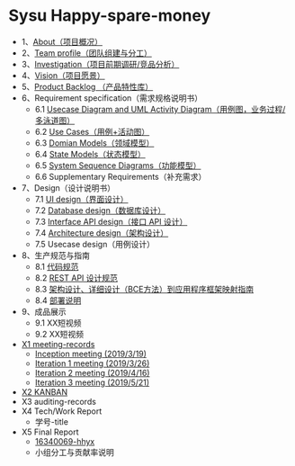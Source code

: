 # Sysu Happy-spare-money

- 1、[About（项目概况）](https://hhhghh.github.io/Dashboard/01-About)
- 2、[Team profile（团队组建与分工）](https://hhhghh.github.io/Dashboard/02-Team-profile)
- 3、[Investigation（项目前期调研/竞品分析）](https://hhhghh.github.io/Dashboard/03-Investigation)
- 4、[Vision（项目愿景）](https://hhhghh.github.io/Dashboard/04-Vision)
- 5、[Product Backlog （产品特性库）](https://hhhghh.github.io/Dashboard/05-Product-Backlog)
- 6、Requirement specification（需求规格说明书）
  - 6.1 [Usecase Diagram and UML Activity Diagram（用例图，业务过程/多泳道图）](https://hhhghh.github.io/Dashboard/06-01-usecase-diagram)
  - 6.2 [Use Cases（用例+活动图）](https://hhhghh.github.io/Dashboard/06-02-use-cases)
  - 6.3 [Domian Models（领域模型）](https://hhhghh.github.io/Dashboard/06-03-domian_model)
  - 6.4 [State Models（状态模型）](https://hhhghh.github.io/Dashboard/06-04-state_model)
  - 6.5 [System Sequence Diagrams（功能模型）](https://hhhghh.github.io/Dashboard/06-05-system-sequence-diagrams)
  - 6.6 Supplementary Requirements（补充需求）
- 7、Design（设计说明书）
  - 7.1 [UI design（界面设计）](https://hhhghh.github.io/Dashboard/07-01-UI-design-prototype)
  - 7.2 [Database design（数据库设计）](https://hhhghh.github.io/Dashboard/07-02-Database-design)
  - 7.3 [Interface API design（接口 API 设计）](https://hhhghh.github.io/API-document/public)
  - 7.4 [Architecture design（架构设计）](https://hhhghh.github.io/Dashboard/07-04-software-architecture)
  - 7.5 Usecase design（用例设计）
- 8、生产规范与指南
  - 8.1 [代码规范 ](https://hhhghh.github.io/Dashboard/08-01-coding-standard)
  - 8.2 [REST API 设计规范 ](https://hhhghh.github.io/Dashboard/08-02-RESTful-api-design-standard)
  - 8.3 [架构设计、详细设计（BCE方法）到应用程序框架映射指南 ](https://hhhghh.github.io/Dashboard/08-03-relationship-between-ECB-framework-directory-design-logic-archit)
  - 8.4 [部署说明](https://hhhghh.github.io/Dashboard/08-04-deployment-doc)
- 9、成品展示
  - 9.1 XX短视频
  - 9.2 XX短视频
- [X1 meeting-records](https://hhhghh.github.io/Dashboard/X1-inception-meeting)
  - [Inception meeting (2019/3/19)](https://hhhghh.github.io/Dashboard/Inception-meeting)
  - [Iteration 1 meeting (2019/3/26)](https://hhhghh.github.io/Dashboard/Iteration-1-meeting)
  - [Iteration 2 meeting (2019/4/16)](https://hhhghh.github.io/Dashboard/Iteration-2-meeting)
  - [Iteration 3 meeting (2019/5/21)](https://hhhghh.github.io/Dashboard/Iteration-3-meeting)
- [X2 KANBAN](https://github.com/hhhghh/Dashboard/projects?query=is%3Aclosed)
- X3 auditing-records
- X4 Tech/Work Report
  - 学号-title
- X5 Final Report
  - [16340069-hhyx](https://hhhghh.github.io/Dashboard/16340069-hhyx)
  - 小组分工与贡献率说明
